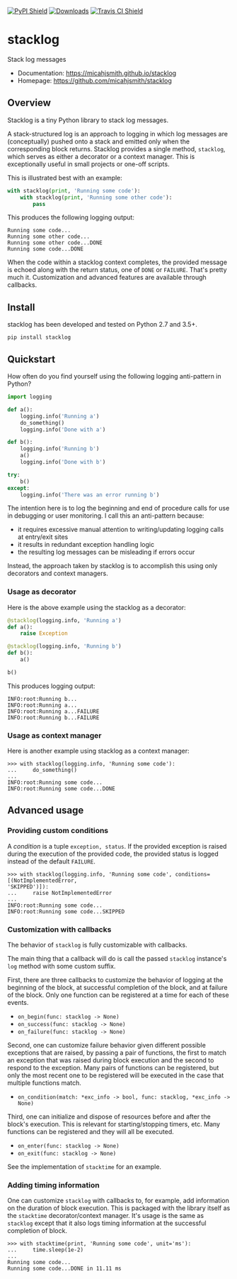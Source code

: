 [![PyPI Shield](https://img.shields.io/pypi/v/stacklog.svg)](https://pypi.python.org/pypi/stacklog)
[![Downloads](https://pepy.tech/badge/stacklog)](https://pepy.tech/project/stacklog)
[![Travis CI Shield](https://travis-ci.com/micahjsmith/stacklog.svg?branch=master)](https://travis-ci.com/micahjsmith/stacklog)

# stacklog

Stack log messages

- Documentation: https://micahjsmith.github.io/stacklog
- Homepage: https://github.com/micahjsmith/stacklog

## Overview

Stacklog is a tiny Python library to stack log messages.

A stack-structured log is an approach to logging in which log messages are (conceptually)
pushed onto a stack and emitted only when the corresponding block returns. 
Stacklog provides a single method, `stacklog`, which serves as either a decorator or a
context manager. This is exceptionally useful in small projects or one-off scripts.

This is illustrated best with an example:

```python
with stacklog(print, 'Running some code'):
    with stacklog(print, 'Running some other code'):
        pass
```

This produces the following logging output:

```shell
Running some code...
Running some other code...
Running some other code...DONE
Running some code...DONE
```

When the code within a stacklog context completes, the provided message is echoed along with
the return status, one of `DONE` or `FAILURE`. That's pretty much it. 
Customization and advanced features are available through callbacks.

## Install

stacklog has been developed and tested on Python 2.7 and 3.5+.

```shell
pip install stacklog
```

## Quickstart

How often do you find yourself using the following logging anti-pattern in Python?

```python
import logging

def a():
    logging.info('Running a')
    do_something()
    logging.info('Done with a')

def b():
    logging.info('Running b')
    a()
    logging.info('Done with b')

try:
    b()
except:
    logging.info('There was an error running b')
```

The intention here is to log the beginning and end of procedure calls for use in debugging
or user monitoring. I call this an anti-pattern because:

- it requires excessive manual attention to writing/updating logging calls at entry/exit sites
- it results in redundant exception handling logic
- the resulting log messages can be misleading if errors occur

Instead, the approach taken by stacklog is to accomplish this using only decorators and
context managers.

### Usage as decorator

Here is the above example using the stacklog as a decorator:

```python
@stacklog(logging.info, 'Running a')
def a():
    raise Exception

@stacklog(logging.info, 'Running b')
def b():
    a()

b()
```

This produces logging output:

```shell
INFO:root:Running b...
INFO:root:Running a...
INFO:root:Running a...FAILURE
INFO:root:Running b...FAILURE
```

### Usage as context manager

Here is another example using stacklog as a context manager:

```pycon
>>> with stacklog(logging.info, 'Running some code'):
...     do_something()
...
INFO:root:Running some code...
INFO:root:Running some code...DONE
```

## Advanced usage

### Providing custom conditions

A *condition* is a tuple `exception, status`. If the provided exception is raised during the
execution of the provided code, the provided status is logged instead of the default
`FAILURE`.

```pycon
>>> with stacklog(logging.info, 'Running some code', conditions=[(NotImplementedError,
'SKIPPED')]):
...     raise NotImplementedError
...
INFO:root:Running some code...
INFO:root:Running some code...SKIPPED
```

### Customization with callbacks

The behavior of `stacklog` is fully customizable with callbacks.

The main thing that a callback will do is call the passed `stacklog` instance's 
`log` method with some custom suffix.

First, there are three callbacks to customize the behavior of logging at the 
beginning of the block, at successful completion of the block, and at failure
of the block. Only one function can be registered at a time for each of 
these events.
- `on_begin(func: stacklog -> None)`
- `on_success(func: stacklog -> None)`
- `on_failure(func: stacklog -> None)`

Second, one can customize failure behavior given different possible 
exceptions that are raised, by passing a pair of functions, the first to match 
an exception that was raised during block execution and the second to respond
to the exception. Many pairs of functions can be registered, but only the most 
recent one to be registered will be executed in the case that multiple 
functions match.
- `on_condition(match: *exc_info -> bool, func: stacklog, *exc_info -> None)`

Third, one can initialize and dispose of resources before and after the 
block's execution. This is relevant for starting/stopping timers, etc. Many 
functions can be registered and they will all be executed.
- `on_enter(func: stacklog -> None)`
- `on_exit(func: stacklog -> None)`

See the implementation of `stacktime` for an example.

### Adding timing information

One can customize `stacklog` with callbacks to, for example, add information 
on the duration of block execution. This is packaged with the library itself 
as the `stacktime` decorator/context manager. It's usage is the same as 
`stacklog` except that it also logs timing information at the successful 
completion of block.

```pycon
>>> with stacktime(print, 'Running some code', unit='ms'):
...     time.sleep(1e-2)
...
Running some code...
Running some code...DONE in 11.11 ms
```
